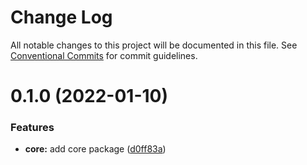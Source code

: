 # Change Log

All notable changes to this project will be documented in this file.
See [Conventional Commits](https://conventionalcommits.org) for commit guidelines.

# 0.1.0 (2022-01-10)


### Features

* **core:** add core package ([d0ff83a](https://github.com/trevorsargent/myko/commit/d0ff83ae68ec2103523f604f0ba8ece567ed5df8))

